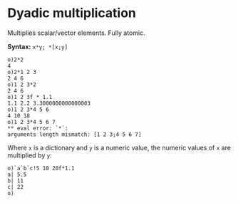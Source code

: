 # Dyadic multiplication

Multiplies scalar/vector elements. Fully atomic.

**Syntax:** ``x*y; *[x;y]``

```o
o)2*2
4
o)2*1 2 3
2 4 6
o)1 2 3*2
2 4 6
o)1 2 3f * 1.1
1.1 2.2 3.3000000000000003
o)1 2 3*4 5 6
4 10 18
o)1 2 3*4 5 6 7
** eval error: `*`:
arguments length mismatch: [1 2 3;4 5 6 7]
```

Where `x` is a dictionary and `y` is a numeric value, the numeric values of `x` are multiplied by `y`:

```o
o)`a`b`c!5 10 20f*1.1
a| 5.5
b| 11
c| 22
o)
```
